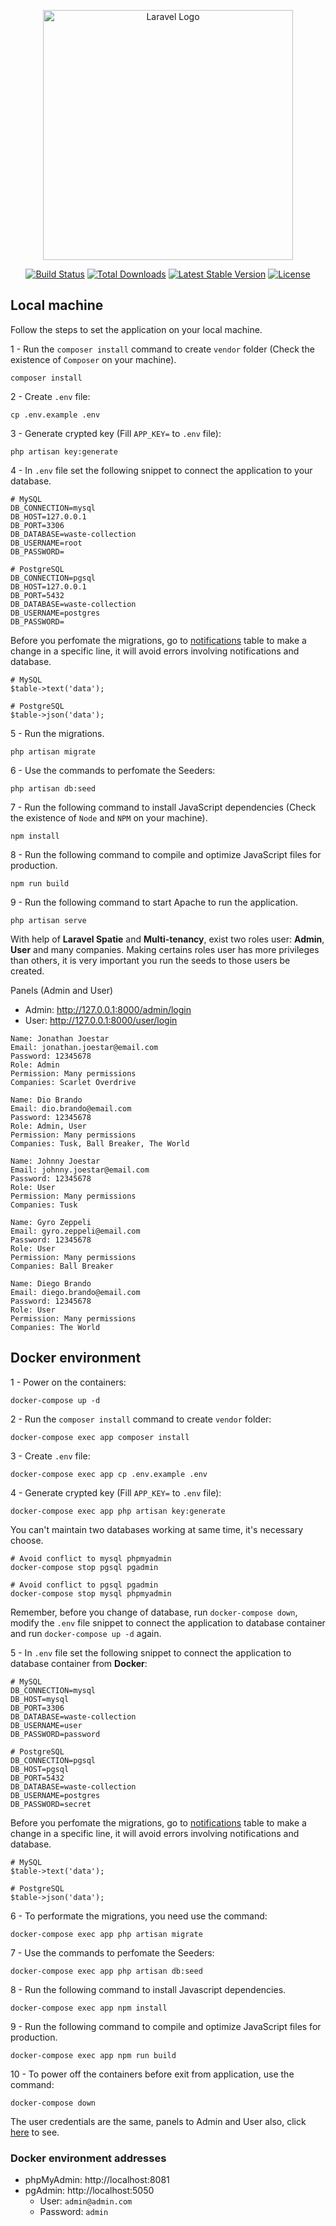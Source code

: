 <p align="center"><a href="https://laravel.com" target="_blank"><img src="https://raw.githubusercontent.com/laravel/art/master/logo-lockup/5%20SVG/2%20CMYK/1%20Full%20Color/laravel-logolockup-cmyk-red.svg" width="400" alt="Laravel Logo"></a></p>

<p align="center">
<a href="https://github.com/laravel/framework/actions"><img src="https://github.com/laravel/framework/workflows/tests/badge.svg" alt="Build Status"></a>
<a href="https://packagist.org/packages/laravel/framework"><img src="https://img.shields.io/packagist/dt/laravel/framework" alt="Total Downloads"></a>
<a href="https://packagist.org/packages/laravel/framework"><img src="https://img.shields.io/packagist/v/laravel/framework" alt="Latest Stable Version"></a>
<a href="https://packagist.org/packages/laravel/framework"><img src="https://img.shields.io/packagist/l/laravel/framework" alt="License"></a>
</p>

## Local machine

Follow the steps to set the application on your local machine.

1 - Run the ```composer install``` command to create ```vendor``` folder (Check the existence of `Composer` on your machine).
```
composer install 
```

2 - Create ```.env``` file:
```
cp .env.example .env  
```

3 - Generate crypted key (Fill ```APP_KEY=``` to ```.env``` file):
```
php artisan key:generate
```

4 - In `.env` file set the following snippet to connect the application to your database.
```
# MySQL
DB_CONNECTION=mysql
DB_HOST=127.0.0.1
DB_PORT=3306
DB_DATABASE=waste-collection
DB_USERNAME=root
DB_PASSWORD=

# PostgreSQL
DB_CONNECTION=pgsql
DB_HOST=127.0.0.1
DB_PORT=5432
DB_DATABASE=waste-collection
DB_USERNAME=postgres
DB_PASSWORD=
```

Before you perfomate the migrations, go to [notifications](https://github.com/CryptedSnow/waste-collection/blob/main/database/migrations/2024_11_30_113525_create_notifications_table.php) table to make a change in a specific line, it will avoid errors involving notifications and database.

```
# MySQL
$table->text('data');

# PostgreSQL
$table->json('data');
```

5 - Run the migrations.
```
php artisan migrate
```

6 - Use the commands to perfomate the Seeders:
```
php artisan db:seed
```

7 - Run the following command to install JavaScript dependencies (Check the existence of `Node` and `NPM` on your machine).
```
npm install
```

8 - Run the following command to compile and optimize JavaScript files for production.
```
npm run build
```

9 - Run the following command to start Apache to run the application.
```
php artisan serve
```

<a id="laravel-spatie-info"></a> With help of **Laravel Spatie** and **Multi-tenancy**, exist two roles user: **Admin**, **User** and many companies. Making certains roles user has more privileges than others, it is very important you run the seeds to those users be created.

Panels (Admin and User)
- Admin: http://127.0.0.1:8000/admin/login
- User: http://127.0.0.1:8000/user/login

```
Name: Jonathan Joestar
Email: jonathan.joestar@email.com
Password: 12345678
Role: Admin
Permission: Many permissions
Companies: Scarlet Overdrive
```

```
Name: Dio Brando
Email: dio.brando@email.com
Password: 12345678
Role: Admin, User
Permission: Many permissions
Companies: Tusk, Ball Breaker, The World
```

```
Name: Johnny Joestar
Email: johnny.joestar@email.com
Password: 12345678
Role: User
Permission: Many permissions
Companies: Tusk
```

```
Name: Gyro Zeppeli
Email: gyro.zeppeli@email.com
Password: 12345678
Role: User
Permission: Many permissions
Companies: Ball Breaker
```

```
Name: Diego Brando
Email: diego.brando@email.com
Password: 12345678
Role: User
Permission: Many permissions
Companies: The World
```

## Docker environment

1 - Power on the containers:
```
docker-compose up -d
```

2 - Run the ```composer install``` command to create ```vendor``` folder:
```
docker-compose exec app composer install
```

3 - Create ```.env``` file:
```
docker-compose exec app cp .env.example .env  
```

4 - Generate crypted key (Fill ```APP_KEY=``` to ```.env``` file):
```
docker-compose exec app php artisan key:generate
```

You can't maintain two databases working at same time, it's necessary choose.
```
# Avoid conflict to mysql phpmyadmin
docker-compose stop pgsql pgadmin

# Avoid conflict to pgsql pgadmin
docker-compose stop mysql phpmyadmin
```

Remember, before you change of database, run ```docker-compose down```, modify the ```.env``` file snippet to connect the application to database container and run ```docker-compose up -d``` again.

5 - In ```.env``` file set the following snippet to connect the application to database container from **Docker**:
```
# MySQL
DB_CONNECTION=mysql
DB_HOST=mysql
DB_PORT=3306
DB_DATABASE=waste-collection
DB_USERNAME=user
DB_PASSWORD=password

# PostgreSQL
DB_CONNECTION=pgsql
DB_HOST=pgsql
DB_PORT=5432
DB_DATABASE=waste-collection
DB_USERNAME=postgres
DB_PASSWORD=secret
```

Before you perfomate the migrations, go to [notifications](https://github.com/CryptedSnow/waste-collection/blob/main/database/migrations/2024_11_30_113525_create_notifications_table.php) table to make a change in a specific line, it will avoid errors involving notifications and database.

```
# MySQL
$table->text('data');

# PostgreSQL
$table->json('data');
```

6 - To performate the migrations, you need use the command:
```
docker-compose exec app php artisan migrate
```

7 - Use the commands to perfomate the Seeders:
```
docker-compose exec app php artisan db:seed
```

8 - Run the following command to install Javascript dependencies.
```
docker-compose exec app npm install
```

9 - Run the following command to compile and optimize JavaScript files for production.
```
docker-compose exec app npm run build
```

10 - To power off the containers before exit from application, use the command:

```
docker-compose down
```

The user credentials are the same, panels to Admin and User also, click <a href="#laravel-spatie-info">here</a> to see.

### Docker environment addresses
- phpMyAdmin: http://localhost:8081
- pgAdmin: http://localhost:5050
    - User: `admin@admin.com`
    - Password: `admin`
